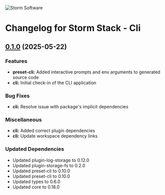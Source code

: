 ![Storm Software](https://public.storm-cdn.com/brand-banner.png)

# Changelog for Storm Stack - Cli

## [0.1.0](https://github.com/storm-software/storm-stack/releases/tag/cli%400.1.0) (2025-05-22)

### Features

- **preset-cli:** Added interactive prompts and env arguments to generated
  source code
- **cli:** Initial check-in of the CLI application

### Bug Fixes

- **cli:** Resolve issue with package's implicit dependencies

### Miscellaneous

- **cli:** Added correct plugin dependencies
- **cli:** Update workspace dependency links

### Updated Dependencies

- Updated plugin-log-storage to 0.12.0
- Updated plugin-storage-fs to 0.2.0
- Updated preset-cli to 0.10.0
- Updated preset-cli to 0.10.0
- Updated types to 0.6.0
- Updated core to 0.18.0
